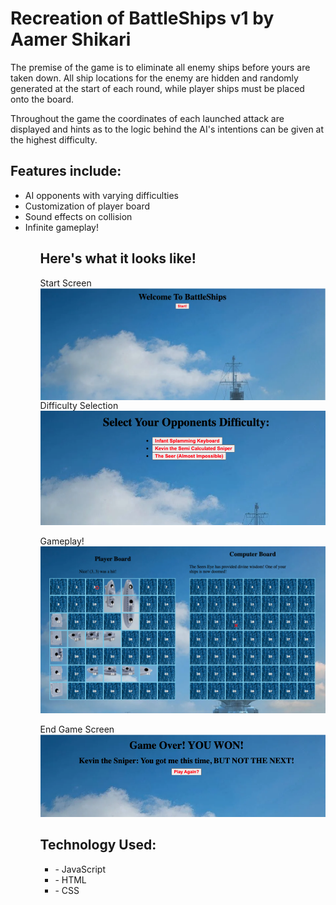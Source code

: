 <h1>
Recreation of BattleShips v1
by Aamer Shikari
</h1>

<p>
The premise of the game is to eliminate all enemy ships before yours
are taken down. All ship locations for the enemy are hidden and randomly 
generated at the start of each round, while player ships must be placed 
onto the board. 
</p>
<p>
Throughout the game the coordinates of each launched attack are displayed
and hints as to the logic behind the AI's intentions can be given at 
the highest difficulty.
</p>


<h2>Features include: </h2>
<ul>
     <li> AI opponents with varying difficulties </li>
     <li>Customization of player board </li>
     <li>Sound effects on collision </li>
     <li>Infinite gameplay! </li>
<ul>

<h2>Here's what it looks like! </h2>

Start Screen<br>
<img src="pics/readMePics/Start.png"
     alt="Start Screen"
     style="float: left; margin-right: 10px; display:fex content-align:center" />

Difficulty Selection <br>
![Difficulty Selection](pics/readMePics/Difficulty.png?raw=true)

Gameplay!<br>
![GamePlay](pics/readMePics/GamePlay.png?raw=true)

End Game Screen <br>
![GAME OVER](pics/readMePics/EndGame.png)


<h2>Technology Used: </h2>
<ul>
     <li>- JavaScript</li>
     <li>- HTML</li>
     <li>- CSS</li>
<ul>